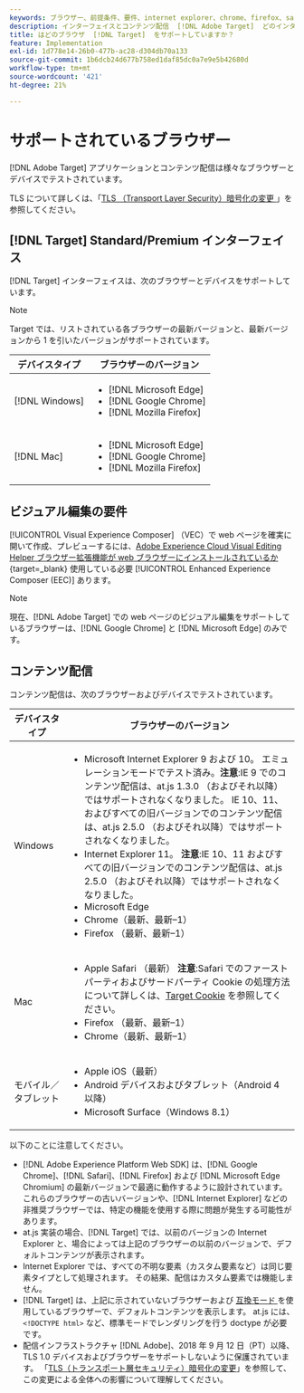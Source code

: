 ```yaml
---
keywords: ブラウザー、前提条件、要件、internet explorer、chrome、firefox、safari、android、surface、Browsers0
description: インターフェイスとコンテンツ配信  [!DNL Adobe Target]  どのインターネットブラウザーがサポートされているかについて説明します。
title: はどのブラウザ  [!DNL Target]  をサポートしていますか？
feature: Implementation
exl-id: 1d778e14-26b0-477b-ac28-d304db70a133
source-git-commit: 1b6dcb24d677b758ed1daf85dc0a7e9e5b42680d
workflow-type: tm+mt
source-wordcount: '421'
ht-degree: 21%

---
```


# サポートされているブラウザー

[!DNL Adobe Target] アプリケーションとコンテンツ配信は様々なブラウザーとデバイスでテストされています。

TLS について詳しくは、「[TLS （Transport Layer Security）暗号化の変更 ](tls-transport-layer-security-encryption.md)」を参照してください。

## [!DNL Target] Standard/Premium インターフェイス

[!DNL Target] インターフェイスは、次のブラウザーとデバイスをサポートしています。

>[!NOTE]
>
>Target では、リストされている各ブラウザーの最新バージョンと、最新バージョンから 1 を引いたバージョンがサポートされています。


| デバイスタイプ | ブラウザーのバージョン |
|--- |--- |
| [!DNL Windows] | <ul><li>[!DNL Microsoft Edge]</li><li>[!DNL Google Chrome]</li><li>[!DNL Mozilla Firefox]</li></ul> |
| [!DNL Mac] | <ul><li>[!DNL Microsoft Edge]</li><li>[!DNL Google Chrome]</li><li>[!DNL Mozilla Firefox]</li></ul> |

## ビジュアル編集の要件

[!UICONTROL Visual Experience Composer] （VEC）で web ページを確実に開いて作成、プレビューするには、[Adobe Experience Cloud Visual Editing Helper ブラウザー拡張機能が web ブラウザーにインストールされているか ](https://experienceleague.adobe.com/ja/docs/target/using/experiences/vec/troubleshoot-composer/visual-editing-helper-extension){target=_blank} 使用している必要 [!UICONTROL Enhanced Experience Composer (EEC)] あります。

>[!NOTE]
>
>現在、[!DNL Adobe Target] での web ページのビジュアル編集をサポートしているブラウザーは、[!DNL Google Chrome] と [!DNL Microsoft Edge] のみです。


## コンテンツ配信

コンテンツ配信は、次のブラウザーおよびデバイスでテストされています。

| デバイスタイプ | ブラウザーのバージョン |
|--- |--- |
| Windows | <ul><li>Microsoft Internet Explorer 9 および 10。 エミュレーションモードでテスト済み。**注意**:IE 9 でのコンテンツ配信は、at.js 1.3.0 （およびそれ以降）ではサポートされなくなりました。 IE 10、11、およびすべての旧バージョンでのコンテンツ配信は、at.js 2.5.0 （およびそれ以降）ではサポートされなくなりました。</li><li>Internet Explorer 11。 **注意**:IE 10、11 およびすべての旧バージョンでのコンテンツ配信は、at.js 2.5.0 （およびそれ以降）ではサポートされなくなりました。</li><li>Microsoft Edge</li><li>Chrome（最新、最新–1）</li><li>Firefox （最新、最新–1）</li></ul> |
| Mac | <ul><li>Apple Safari （最新） **注意**:Safari でのファーストパーティおよびサードパーティ Cookie の処理方法について詳しくは、[Target Cookie](../implement/client-side/atjs/atjs-cookies.md) を参照してください。</li><li>Firefox （最新、最新–1）</li><li>Chrome（最新、最新–1）</li></ul> |
| モバイル／タブレット | <ul><li>Apple iOS（最新）</li><li>Android デバイスおよびタブレット（Android 4 以降）</li><li>Microsoft Surface（Windows 8.1）</li></ul> |

以下のことに注意してください。

* [!DNL Adobe Experience Platform Web SDK] は、[!DNL Google Chrome]、[!DNL Safari]、[!DNL Firefox] および [!DNL Microsoft Edge Chromium] の最新バージョンで最適に動作するように設計されています。 これらのブラウザーの古いバージョンや、[!DNL Internet Explorer] などの非推奨ブラウザーでは、特定の機能を使用する際に問題が発生する可能性があります。
* at.js 実装の場合、[!DNL Target] では、以前のバージョンの Internet Explorer と、場合によっては上記のブラウザーの以前のバージョンで、デフォルトコンテンツが表示されます。
* Internet Explorer では、すべての不明な要素（カスタム要素など）は同じ要素タイプとして処理されます。 その結果、配信はカスタム要素では機能しません。
* [!DNL Target] は、上記に示されていないブラウザーおよび [ 互換モード ](https://en.wikipedia.org/wiki/Quirks_mode) を使用しているブラウザーで、デフォルトコンテンツを表示します。 at.js には、`<!DOCTYPE html>` など、標準モードでレンダリングを行う doctype が必要です。
* 配信インフラストラクチャ [!DNL Adobe]、2018 年 9 月 12 日（PT）以降、TLS 1.0 デバイスおよびブラウザーをサポートしないように保護されています。 「[TLS（トランスポート層セキュリティ）暗号化の変更](../before-implement/tls-transport-layer-security-encryption.md)」を参照して、この変更による全体への影響について理解してください。
